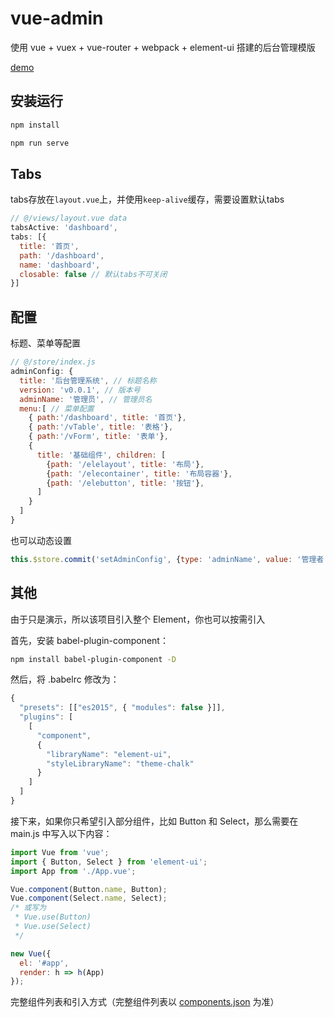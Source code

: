 # vue-admin

使用 vue + vuex + vue-router + webpack + element-ui 搭建的后台管理模版

[demo](https://noify.github.io/vue-admin/demo/index.html)

## 安装运行

```bash
npm install

npm run serve
```

## Tabs

tabs存放在`layout.vue`上，并使用`keep-alive`缓存，需要设置默认tabs

```js
// @/views/layout.vue data
tabsActive: 'dashboard',
tabs: [{
  title: '首页',
  path: '/dashboard',
  name: 'dashboard',
  closable: false // 默认tabs不可关闭
}]
```

## 配置

标题、菜单等配置

```js
// @/store/index.js
adminConfig: {
  title: '后台管理系统', // 标题名称
  version: 'v0.0.1', // 版本号
  adminName: '管理员', // 管理员名
  menu:[ // 菜单配置
    { path:'/dashboard', title: '首页'},
    { path:'/vTable', title: '表格'},
    { path:'/vForm', title: '表单'},
    {
      title: '基础组件', children: [
        {path: '/elelayout', title: '布局'},
        {path: '/elecontainer', title: '布局容器'},
        {path: '/elebutton', title: '按钮'},
      ]
    }
  ]
}
```

也可以动态设置

```js
this.$store.commit('setAdminConfig', {type: 'adminName', value: '管理者'})
```

## 其他

由于只是演示，所以该项目引入整个 Element，你也可以按需引入

首先，安装 babel-plugin-component：

```bash
npm install babel-plugin-component -D
```

然后，将 .babelrc 修改为：

```js
{
  "presets": [["es2015", { "modules": false }]],
  "plugins": [
    [
      "component",
      {
        "libraryName": "element-ui",
        "styleLibraryName": "theme-chalk"
      }
    ]
  ]
}
```

接下来，如果你只希望引入部分组件，比如 Button 和 Select，那么需要在 main.js 中写入以下内容：

```js
import Vue from 'vue';
import { Button, Select } from 'element-ui';
import App from './App.vue';

Vue.component(Button.name, Button);
Vue.component(Select.name, Select);
/* 或写为
 * Vue.use(Button)
 * Vue.use(Select)
 */

new Vue({
  el: '#app',
  render: h => h(App)
});
```

完整组件列表和引入方式（完整组件列表以 [components.json](https://github.com/ElemeFE/element/blob/master/components.json) 为准）
